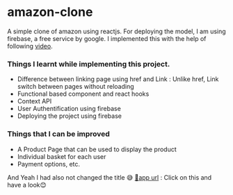 # amazon-clone

A simple clone of amazon using reactjs. For deploying the model, I am using firebase, a free service by google. I implemented this with the help of following [video](https://www.youtube.com/watch?v=1_IYL9ZMR_Y&t=4433s).

### Things I learnt while implementing this project.
  - Difference between linking page using href and Link : Unlike href, Link switch between pages without reloading
  - Functional based component and react hooks
  - Context API
  - User Authentification using firebase
  - Deploying the project using firebase

### Things that I can be improved
  - A Product Page that can be used to display the product
  - Individual basket for each user 
  - Payment options, etc.
  
And Yeah I had also not changed the title 😅 
[📎app url](https://clone-ee4f5.web.app/) : Click on this and have a look😊
  

